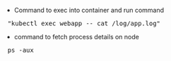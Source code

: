 * Command to exec into container and run command 

<pre> "kubectl exec webapp -- cat /log/app.log" </pre>


* command to fetch process details on node

<pre> ps -aux  </pre>